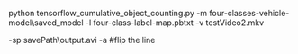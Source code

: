 python tensorflow_cumulative_object_counting.py -m four-classes-vehicle-model\saved_model -l four-class-label-map.pbtxt -v testVideo2.mkv 

-sp savePath\output.avi 
-a #flip the line

